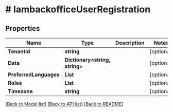 # # IambackofficeUserRegistration


## Properties 


Name | Type | Description | Notes
------------ | ------------- | ------------- | -------------
**TenantId**| **string** |   | [optional]
**Data**| **Dictionary<string, string>** |   | [optional]
**PreferredLanguages**| **List<string>** |   | [optional]
**Roles**| **List<string>** |   | [optional]
**Timezone**| **string** |   | [optional]


[[Back to Model list]](../../README.md#models) [[Back to API list]](../../README.md#endpoints) [[Back to README]](../../README.md)

